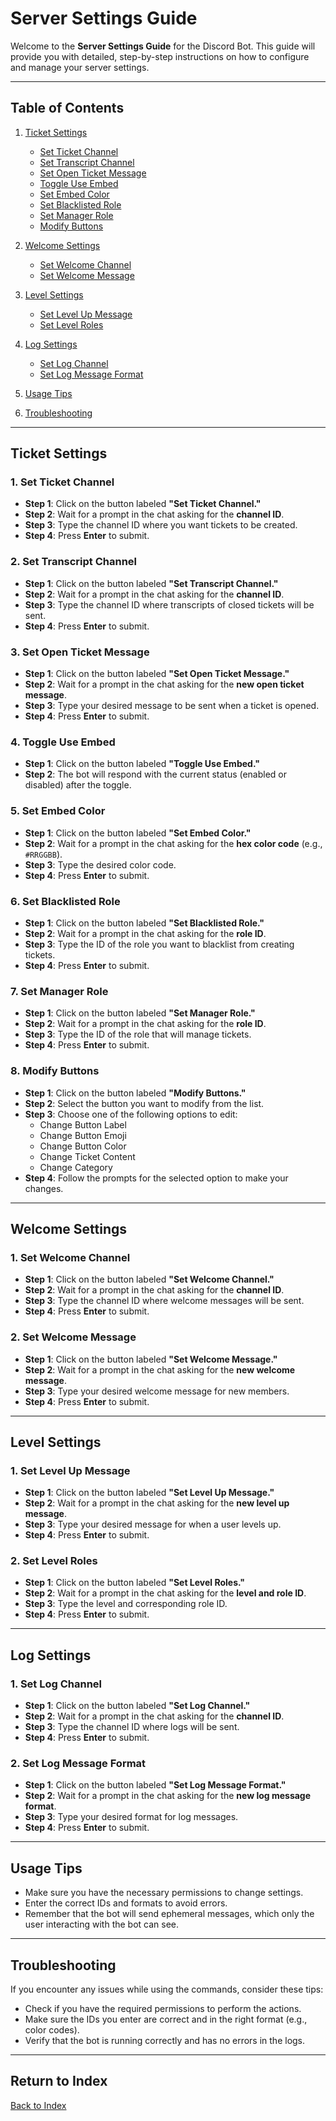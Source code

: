 <link rel="stylesheet" type="text/css" href="styles.css">


# Server Settings Guide

Welcome to the **Server Settings Guide** for the Discord Bot. This guide will provide you with detailed, step-by-step instructions on how to configure and manage your server settings.

---

## Table of Contents

1. [Ticket Settings](#ticket-settings)
   - [Set Ticket Channel](#set-ticket-channel)
   - [Set Transcript Channel](#set-transcript-channel)
   - [Set Open Ticket Message](#set-open-ticket-message)
   - [Toggle Use Embed](#toggle-use-embed)
   - [Set Embed Color](#set-embed-color)
   - [Set Blacklisted Role](#set-blacklisted-role)
   - [Set Manager Role](#set-manager-role)
   - [Modify Buttons](#modify-buttons)
   
2. [Welcome Settings](#welcome-settings)
   - [Set Welcome Channel](#set-welcome-channel)
   - [Set Welcome Message](#set-welcome-message)
   
3. [Level Settings](#level-settings)
   - [Set Level Up Message](#set-level-up-message)
   - [Set Level Roles](#set-level-roles)
   
4. [Log Settings](#log-settings)
   - [Set Log Channel](#set-log-channel)
   - [Set Log Message Format](#set-log-message-format)

5. [Usage Tips](#usage-tips)
6. [Troubleshooting](#troubleshooting)

---

## Ticket Settings

### 1. Set Ticket Channel

- **Step 1**: Click on the button labeled **"Set Ticket Channel."**
- **Step 2**: Wait for a prompt in the chat asking for the **channel ID**.
- **Step 3**: Type the channel ID where you want tickets to be created.
- **Step 4**: Press **Enter** to submit.

### 2. Set Transcript Channel

- **Step 1**: Click on the button labeled **"Set Transcript Channel."**
- **Step 2**: Wait for a prompt in the chat asking for the **channel ID**.
- **Step 3**: Type the channel ID where transcripts of closed tickets will be sent.
- **Step 4**: Press **Enter** to submit.

### 3. Set Open Ticket Message

- **Step 1**: Click on the button labeled **"Set Open Ticket Message."**
- **Step 2**: Wait for a prompt in the chat asking for the **new open ticket message**.
- **Step 3**: Type your desired message to be sent when a ticket is opened.
- **Step 4**: Press **Enter** to submit.

### 4. Toggle Use Embed

- **Step 1**: Click on the button labeled **"Toggle Use Embed."**
- **Step 2**: The bot will respond with the current status (enabled or disabled) after the toggle.

### 5. Set Embed Color

- **Step 1**: Click on the button labeled **"Set Embed Color."**
- **Step 2**: Wait for a prompt in the chat asking for the **hex color code** (e.g., `#RRGGBB`).
- **Step 3**: Type the desired color code.
- **Step 4**: Press **Enter** to submit.

### 6. Set Blacklisted Role

- **Step 1**: Click on the button labeled **"Set Blacklisted Role."**
- **Step 2**: Wait for a prompt in the chat asking for the **role ID**.
- **Step 3**: Type the ID of the role you want to blacklist from creating tickets.
- **Step 4**: Press **Enter** to submit.

### 7. Set Manager Role

- **Step 1**: Click on the button labeled **"Set Manager Role."**
- **Step 2**: Wait for a prompt in the chat asking for the **role ID**.
- **Step 3**: Type the ID of the role that will manage tickets.
- **Step 4**: Press **Enter** to submit.

### 8. Modify Buttons

- **Step 1**: Click on the button labeled **"Modify Buttons."**
- **Step 2**: Select the button you want to modify from the list.
- **Step 3**: Choose one of the following options to edit:
  - Change Button Label
  - Change Button Emoji
  - Change Button Color
  - Change Ticket Content
  - Change Category
- **Step 4**: Follow the prompts for the selected option to make your changes.

---

## Welcome Settings

### 1. Set Welcome Channel

- **Step 1**: Click on the button labeled **"Set Welcome Channel."**
- **Step 2**: Wait for a prompt in the chat asking for the **channel ID**.
- **Step 3**: Type the channel ID where welcome messages will be sent.
- **Step 4**: Press **Enter** to submit.

### 2. Set Welcome Message

- **Step 1**: Click on the button labeled **"Set Welcome Message."**
- **Step 2**: Wait for a prompt in the chat asking for the **new welcome message**.
- **Step 3**: Type your desired welcome message for new members.
- **Step 4**: Press **Enter** to submit.

---

## Level Settings

### 1. Set Level Up Message

- **Step 1**: Click on the button labeled **"Set Level Up Message."**
- **Step 2**: Wait for a prompt in the chat asking for the **new level up message**.
- **Step 3**: Type your desired message for when a user levels up.
- **Step 4**: Press **Enter** to submit.

### 2. Set Level Roles

- **Step 1**: Click on the button labeled **"Set Level Roles."**
- **Step 2**: Wait for a prompt in the chat asking for the **level and role ID**.
- **Step 3**: Type the level and corresponding role ID.
- **Step 4**: Press **Enter** to submit.

---

## Log Settings

### 1. Set Log Channel

- **Step 1**: Click on the button labeled **"Set Log Channel."**
- **Step 2**: Wait for a prompt in the chat asking for the **channel ID**.
- **Step 3**: Type the channel ID where logs will be sent.
- **Step 4**: Press **Enter** to submit.

### 2. Set Log Message Format

- **Step 1**: Click on the button labeled **"Set Log Message Format."**
- **Step 2**: Wait for a prompt in the chat asking for the **new log message format**.
- **Step 3**: Type your desired format for log messages.
- **Step 4**: Press **Enter** to submit.

---

## Usage Tips

- Make sure you have the necessary permissions to change settings.
- Enter the correct IDs and formats to avoid errors.
- Remember that the bot will send ephemeral messages, which only the user interacting with the bot can see.

---

## Troubleshooting

If you encounter any issues while using the commands, consider these tips:

- Check if you have the required permissions to perform the actions.
- Make sure the IDs you enter are correct and in the right format (e.g., color codes).
- Verify that the bot is running correctly and has no errors in the logs.

---

## Return to Index

[Back to Index](index.md)
